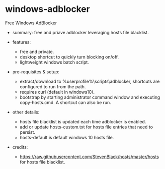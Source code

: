 # windows-adblocker
Free Windows AdBlocker

 - summary: free and priave adblocker leveraging hosts file blacklist.
 - features:
   - free and private.
   - desktop shortcut to quickly turn blocking on/off.
   - lightweight windows batch script.
 - pre-requisites & setup:
   - extract/download to %userprofile%\scripts\adblocker, shortcuts are configured to run from the path.
   - requires curl (default in windows10).
   - bootstrap by starting administrator command window and executing copy-hosts.cmd. A shortcut can also be run.
  - other details:
    - hosts file blacklist is updated each time adblocker is enabled.
    - add or update hosts-custom.txt for hosts file entries that need to persist.
    - hosts-default is default windows 10 hosts file.

  - credits:
    - https://raw.githubusercontent.com/StevenBlack/hosts/master/hosts for hosts file blacklist.
